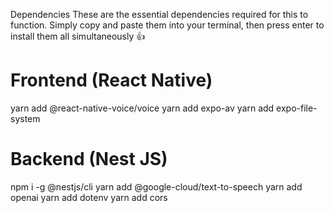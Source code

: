 Dependencies
These are the essential dependencies required for this to function. Simply copy and paste them into your terminal, then press enter to install them all simultaneously 👍
# Frontend (React Native)

yarn add @react-native-voice/voice
yarn add expo-av
yarn add expo-file-system
 
# Backend (Nest JS)
npm i -g @nestjs/cli
yarn add @google-cloud/text-to-speech
yarn add openai
yarn add dotenv
yarn add cors
